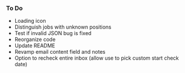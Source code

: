 ### To Do
- Loading icon
- Distinguish jobs with unknown positions
- Test if invalid JSON bug is fixed 
- Reorganize code
- Update README
- Revamp email content field and notes
- Option to recheck entire inbox (allow use to pick custom start check date)